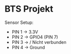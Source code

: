 # BTS Projekt

Sensor Setup:
* PIN 1 -> 3.3V
* PIN 2 -> GPIO4 (PIN 7)
* PIN 3 -> / Nicht verbunden
* PIN 4 -> Ground
